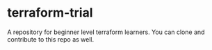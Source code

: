 # terraform-trial
A repository for beginner level terraform learners. 
You can clone and contribute to this repo as well.
